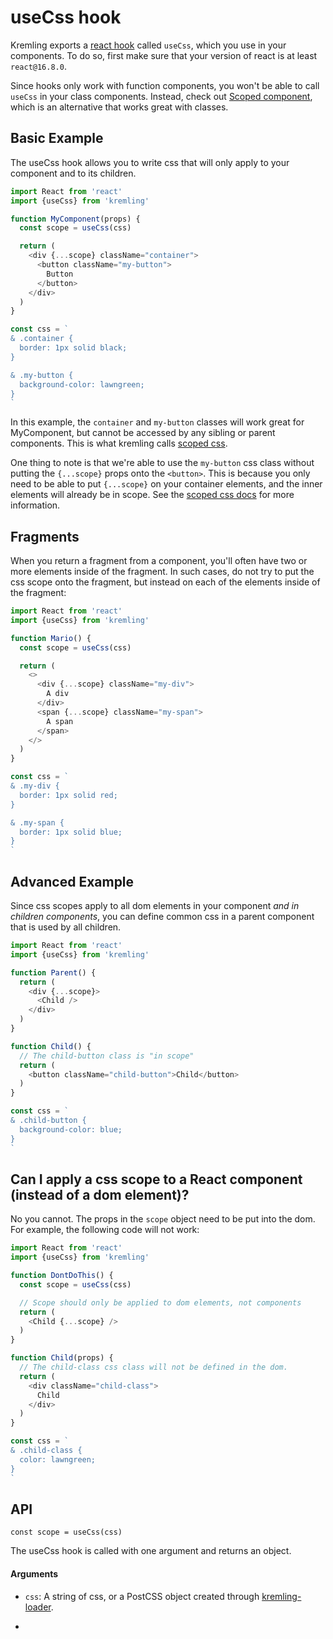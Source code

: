 # useCss hook
Kremling exports a [react hook](https://reactjs.org/hooks) called `useCss`, which you use in your components.
To do so, first make sure that your version of react is at least `react@16.8.0`.

Since hooks only work with function components, you won't be able to call `useCss` in your class components.
Instead, check out [Scoped component](scoped-component.md), which is an alternative
that works great with classes.

## Basic Example
The useCss hook allows you to write css that will only apply to your component and to its children.

```js
import React from 'react'
import {useCss} from 'kremling'

function MyComponent(props) {
  const scope = useCss(css)

  return (
    <div {...scope} className="container">
      <button className="my-button">
        Button
      </button>
    </div>
  )
}

const css = `
& .container {
  border: 1px solid black;
}

& .my-button {
  background-color: lawngreen;
}
`
```

In this example, the `container` and `my-button` classes will work great for MyComponent, but cannot be
accessed by any sibling or parent components. This is what kremling calls [scoped css](/concepts/scoped-css.md).

One thing to note is that we're able to use the `my-button` css class without putting the `{...scope}` props onto the
`<button>`. This is because you only need to be able to put `{...scope}` on your container elements, and the inner elements
will already be in scope. See the [scoped css docs](/concepts/scoped-css.md) for more information.

## Fragments
When you return a fragment from a component, you'll often have two or more elements inside of the fragment. In such cases,
do not try to put the css scope onto the fragment, but instead on each of the elements inside of the fragment:

```js
import React from 'react'
import {useCss} from 'kremling'

function Mario() {
  const scope = useCss(css)

  return (
    <>
      <div {...scope} className="my-div">
        A div
      </div>
      <span {...scope} className="my-span">
        A span
      </span>
    </>
  )
}

const css = `
& .my-div {
  border: 1px solid red;
}

& .my-span {
  border: 1px solid blue;
}
`
```

## Advanced Example
Since css scopes apply to all dom elements in your component *and in children components*, you can define common css
in a parent component that is used by all children.

```js
import React from 'react'
import {useCss} from 'kremling'

function Parent() {
  return (
    <div {...scope}>
      <Child />
    </div>
  )
}

function Child() {
  // The child-button class is "in scope"
  return (
    <button className="child-button">Child</button>
  )
}

const css = `
& .child-button {
  background-color: blue;
}
`
```

## Can I apply a css scope to a React component (instead of a dom element)?
No you cannot. The props in the `scope` object need to be put into the dom. For example,
the following code will not work:

```js
import React from 'react'
import {useCss} from 'kremling'

function DontDoThis() {
  const scope = useCss(css)

  // Scope should only be applied to dom elements, not components
  return (
    <Child {...scope} />
  )
}

function Child(props) {
  // The child-class css class will not be defined in the dom.
  return (
    <div className="child-class">
      Child
    </div>
  )
}

const css = `
& .child-class {
  color: lawngreen;
}
`
```

## API
`const scope = useCss(css)`

The useCss hook is called with one argument and returns an object.

#### Arguments
- `css`: A string of css, or a PostCSS object created through [kremling-loader](/walkthrough/kremling-loader.md).

- 
